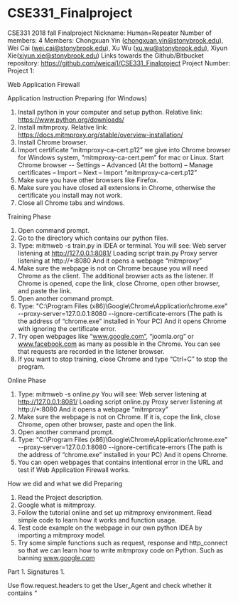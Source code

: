 # CSE331_Finalproject
CSE331 2018 fall Finalproject
Nickname: Human=Repeater
Number of members: 4
Members: 
Chongxuan Yin (chongxuan.yin@stonybrook.edu), 
Wei Cai (wei.cai@stonybrook.edu), 
Xu Wu (xu.wu@stonybrook.edu), 
Xiyun Xie(xiyun.xie@stonybrook.edu)
Links towards the Github/Bitbucket repository:
https://github.com/weicai1/CSE331_Finalproject
Project Number: Project 1: 


Web Application Firewall


Application Instruction
Preparing (for Windows)
1. Install python in your computer and setup python. Relative link: https://www.python.org/downloads/
2. Install mitmproxy. Relative link: https://docs.mitmproxy.org/stable/overview-installation/
3. Install Chrome browser.
4. Import certificate “mitmproxy-ca-cert.p12” we give into Chrome browser for Windows system, “mitmproxy-ca-cert.pem” for mac or Linux.
Start Chrome browser -- Settings – Advanced (At the bottom) – Manage certificates – Import – Next – Import “mitmproxy-ca-cert.p12”
5. Make sure you have other browsers like Firefox.
6. Make sure you have closed all extensions in Chrome, otherwise the certificate you install may not work.
7. Close all Chrome tabs and windows.

Training Phase
1. Open command prompt.
2. Go to the directory which contains our python files.
3. Type: mitmweb -s train.py in IDEA or terminal.
You will see: 
Web server listening at http://127.0.0.1:8081/
Loading script train.py
Proxy server listening at http://*:8080
And it opens a webpage “mitmproxy”
4. Make sure the webpage is not on Chrome because you will need Chrome as the client. The additional browser acts as the listener. If Chrome is opened, cope the link, close Chrome, open other browser, and paste the link.
5. Open another command prompt.
6. Type: "C:\Program Files (x86)\Google\Chrome\Application\chrome.exe" --proxy-server=127.0.0.1:8080 --ignore-certificate-errors
(The path is the address of “chrome.exe” installed in Your PC)
And it opens Chrome with ignoring the certificate error.
7. Try open webpages like “www.google.com”, “joomla.org” or www.facebook.com as many as possible in the Chrome. You can see that requests are recorded in the listener browser.
8. If you want to stop training, close Chrome and type “Ctrl+C” to stop the program. 

Online Phase
1. Type: mitmweb -s online.py
You will see: 
Web server listening at http://127.0.0.1:8081/
Loading script online.py
Proxy server listening at http://*:8080
And it opens a webpage “mitmproxy”
2. Make sure the webpage is not on Chrome. If it is, cope the link, close Chrome, open other browser, paste and open the link.
3. Open another command prompt.
4. Type: "C:\Program Files (x86)\Google\Chrome\Application\chrome.exe" --proxy-server=127.0.0.1:8080 --ignore-certificate-errors
(The path is the address of “chrome.exe” installed in your PC)
And it opens Chrome.
5. You can open webpages that contains intentional error in the URL and test if Web Application Firewall works.





How we did and what we did
Preparing
1. Read the Project description.
2. Google what is mitmproxy.
3. Follow the tutorial online and set up mitmproxy environment. Read simple code to learn how it works and function usage.
4. Test code example on the webpage in our own python IDEA by importing a mitmproxy model. 
5. Try some simple functions such as request, response and http_connect so that we can learn how to write mitmproxy code on Python. Such as banning www.google.com

Part 1. Signatures
1. 
 
Use flow.request.headers to get the User_Agent and check whether it contains “<script>” or “bot”
2.
 
Use flow.request.method to get method “GET”. Use urlparse to parse the value and get the query, which will return a dictionary of parameters and their values. Check whether the parameters contain “union all select”
3.
 
Use flow.request.method to get method “POST”. Use urlparse to parse the content of the body and get the query, which will return a dictionary of parameters and their values. Check whether the dictionary has a key of “foo” with value “../../../../”
If any of the situations above happens in the online phase, we will automatically replace the response as “Firewall: Detect an Anomaly”.


Part 2.a Training Phase
RULE 1
 
1. Build a databse by importing shelve model. 
2. When users click all links, record the length of each paramater and save the maximum length of parameters in the file “cse331_database”


RULE 2
 
1. Build a databse by importing shelve model. 
2. When users click a page, record the path of the page by parsing the url and get the netloc+path to form a path of the page. This path represents the string excluding parameters.
3. Take each path as the key and save the key into file “mnofpfesp”. Take the maximum length of each page as the value of the key and save the value into database “mnofpfesp”  


RULE 3
 
1. Build a databse by importing json model.  
2. When users click a page, record the path of the page by parsing the url and get the netloc+path to form a path of the page. This path represents the string excluding parameters.
3. Take each parameter combining its path as the key in the body like “www.googleapis.com/oauth2/v4/token_client_id” and save the key into file “db4.json”. The value of a key is a list, which contains the length of value of a parameter.




RULE 4
 
1. Build a databse by json.  
2. When users click a page, record the path of the page by parsing the url and get the netloc+path to form a path of the page. This path represents the string excluding parameters.
3. Take each parameter combining its path as the key in the body like “www.googleapis.com/oauth2/v4/token_client_id” and save the key into file “db3.json”. 
4. Check whether the value of each parameter contains special characters. If “yes”, save “1”. Otherwise save “0”.



Part 2.b Online Phase
RULE 1
Check whether the length of each parameter in the URL or body exceeds the maximum number of all parameters which is saved in the file “cse331_database”. If “yes”, We return a 403 page with text “Firewall: Detect an Anomaly. drop requests that exceed that maximum number”.
For example, if the value in the file “cse331_database” is 5, and there is a parameter with length 6 or more in a request URL. We return a 403 page with text “Firewall: Detect an Anomaly. drop requests that exceed that maximum number”. We are ignoring number of requests and whether their host name or path is the same or not. 

RULE 2
Check whether the length of each parameter in the URL or body of every specific page exceeds the value in the file “mnofpfesp” with path as the key. If “yes”, We return a 403 page with text “Firewall: Detect an Anomaly. drop requests that exceed that maximum number for a specific page”.
For example, if “www.facebook.com” has a parameter with length 100, and the value of “www.facebook.com” in the file “mnofpfesp” is 50. We return a 403 page with text “Firewall: Detect an Anomaly. drop requests that exceed that maximum number for a specific page”.


RULE 3
Take averages and standard deviation of a list of values for each parameter in the URL or body of every specific page in the file “db4.json”. In order to avoid too much false positive, we set minimum sd to be 1/10 of average when the page is opened less than 5 times. Check whether the length of each value of each parameter in the URL or body of every specific page exceeds (average+-3*sd). If “yes”, We return a 403 page with text “Firewall: Detect an Anomaly. drop all values that are not part of the mean+-3*sd”.
For example, if “www.facebook.com” has a parameter “username” of length 30, and average length and standard deviation with the key “www.facebook.com_username” in the file “db4.json” is 15 and 4. We return a 403 page with text “Firewall: Detect an Anomaly. drop all values that are not part of the mean+-3*sd”.

RULE 4
Take Boolean “result” as whether the value of each parameter for every specific page contains special characters when training in the file “db3.json” with path+parameter as the key. Check whether the value of each parameter in the URL or body for every specific page contains special character and compare it to the “result”. If “yes”, We return a 403 page with text “Firewall: Detect an Anomaly. drop requests with parameters containing character from sets not seen during training”.
For example, if “www.facebook.com” has a parameter “username” and it contains special characters, and value of the key “www.facebook.com_username” in the file “db3.json” shows this parameter does not contain special character. We return a 403 page with text “Firewall: Detect an Anomaly. drop requests with parameters containing character from sets not seen during training”.









Other Important Things
More signatures
We add one more signature about checking whether the URL contains “EXTRACTVALUE”, to detect SQL injection syntax.
Test on Joomla 
Before using Web Firewall Application, if we have such a link: 
https://xuwwu.joomla.com/index.php?option=com_jimtawl&view=user&task=user.edit&id=1
 
We get no error.
If we add SQL syntax “union all select 1,2,3/*” at the end of URL, we still get no error.
 
 

After using Web Firewall Application, it shows “Firewall: Detect an Anomaly”

 

Which member of the team did what
Signitures: Xiyun Xie
Training Phase: Wei Cai, Xu Wu
Online Phase: Chongxuan Yin
Report: do together







References
1. https://docs.mitmproxy.org/stable/addons-overview/
2. https://www.cnblogs.com/grandlulu/p/9525417.html (A Chinese website about simple mitmproxy instructions)


